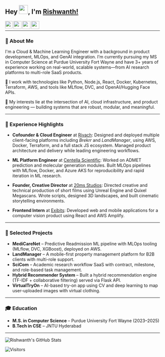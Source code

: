 ## Hey <img src="https://github.com/TheDudeThatCode/TheDudeThatCode/blob/master/Assets/Hi.gif" width="29px">, I'm [Rishwanth!](https://www.rishwanth.com/)

<a href="https://www.linkedin.com/in/RishwanthPerumandla/">
  <img align="left" width="24px" src="https://cdn.jsdelivr.net/npm/simple-icons@v3/icons/linkedin.svg" />
</a>
<a href="https://twitter.com/rishwanth1729">
  <img align="left" width="26px" src="https://cdn.jsdelivr.net/npm/simple-icons@v3/icons/twitter.svg" />
</a>
<a href="mailto:rishwanth.perumandla@hotmail.com">
  <img align="left" width="26px" src="https://cdn.jsdelivr.net/npm/simple-icons@v3/icons/gmail.svg" />
</a>
<a href="https://www.youtube.com/channel/UCnGr3eUbmg5gmbJ_PzX3fGQ">
  <img align="left" width="26px" src="https://cdn.jsdelivr.net/npm/simple-icons@v3/icons/youtube.svg" />
</a>
<br/>

---

### 🚀 About Me
I'm a Cloud & Machine Learning Engineer with a background in product development, MLOps, and GenAI integration. I’m currently pursuing my MS in Computer Science at Purdue University Fort Wayne and have 3+ years of experience working on real-world, scalable systems—from AI research platforms to multi-role SaaS products.

🔧 I work with technologies like Python, Node.js, React, Docker, Kubernetes, Terraform, AWS, and tools like MLflow, DVC, and OpenAI/Hugging Face APIs.

🧠 My interests lie at the intersection of AI, cloud infrastructure, and product engineering — building systems that are robust, modular, and meaningful.

---

### 💼 Experience Highlights

- **Cofounder & Cloud Engineer** at [Rivach](https://www.rivach.com): Designed and deployed multiple client-facing platforms including *Brekrr* and *LandManager*, using AWS, Docker, Terraform, and a full stack JS ecosystem. Managed product architecture and delivery while leading engineering workflows.

- **ML Platform Engineer** at [Centella Scientific](https://centella.co.in): Worked on ADMET prediction and molecular generation modules. Built MLOps pipelines with MLflow, Docker, and Azure AKS for reproducibility and rapid iteration in ML research.

- **Founder, Creative Director** at [20ms Studios](https://www.20msstudios.com): Directed creative and technical production of short films using Unreal Engine and Quixel Megascans. Wrote scripts, designed 3D landscapes, and built cinematic storytelling environments.

- **Frontend Intern** at [Exibits](https://exibits.io): Developed web and mobile applications for a computer vision product using React and AWS Amplify.

---

### 🧪 Selected Projects

- **MediCareNet** – Predictive Readmission ML pipeline with MLOps tooling (MLflow, DVC, XGBoost), deployed on AWS.  
- **LandManager** – A mobile-first property management platform for B2B clients with multi-role support.  
- **SciCom** – Academic research workflow SaaS with contract, milestone, and role-based task management.  
- **Hybrid Recommender System** – Built a hybrid recommendation engine (TF-IDF + collaborative filtering) served via Flask API.  
- **VirtualTryOn** – AI-based try-on app using CV and deep learning to map user-uploaded images with virtual clothing.

---

### 🎓 Education

- **M.S. in Computer Science** – Purdue University Fort Wayne (2023–2025)  
- **B.Tech in CSE** – JNTU Hyderabad

---

![Rishwanth's GitHub Stats](https://github-readme-stats.vercel.app/api?username=RishwanthPerumandla&theme=radical&show_icons=true&hide_border=true)

![Visitors](https://visitor-badge.laobi.icu/badge?page_id=RishwanthPerumandla.RishwanthPerumandla)
